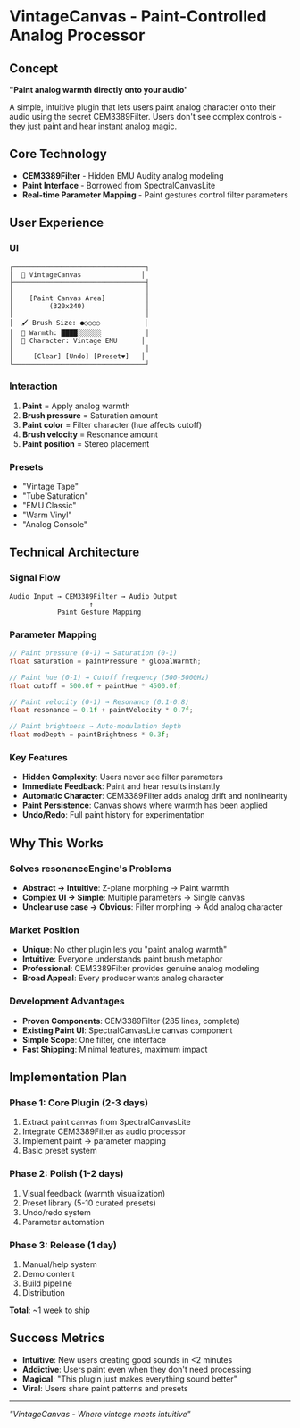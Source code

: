 # VintageCanvas - Paint-Controlled Analog Processor

## Concept
**"Paint analog warmth directly onto your audio"**

A simple, intuitive plugin that lets users paint analog character onto their audio using the secret CEM3389Filter. Users don't see complex controls - they just paint and hear instant analog magic.

## Core Technology
- **CEM3389Filter** - Hidden EMU Audity analog modeling  
- **Paint Interface** - Borrowed from SpectralCanvasLite
- **Real-time Parameter Mapping** - Paint gestures control filter parameters

## User Experience

### UI
```
┌─────────────────────────────────┐
│  🎨 VintageCanvas               │
├─────────────────────────────────┤
│                                 │
│    [Paint Canvas Area]          │
│         (320x240)               │
│                                 │
│  🖌️ Brush Size: ●○○○○           │
│  🎨 Warmth: ████░░░░░░           │
│  🔄 Character: Vintage EMU      │
│                                 │
│     [Clear] [Undo] [Preset▼]   │
└─────────────────────────────────┘
```

### Interaction
1. **Paint** = Apply analog warmth
2. **Brush pressure** = Saturation amount
3. **Paint color** = Filter character (hue affects cutoff)
4. **Brush velocity** = Resonance amount
5. **Paint position** = Stereo placement

### Presets
- "Vintage Tape"
- "Tube Saturation" 
- "EMU Classic"
- "Warm Vinyl"
- "Analog Console"

## Technical Architecture

### Signal Flow
```
Audio Input → CEM3389Filter → Audio Output
                    ↑
            Paint Gesture Mapping
```

### Parameter Mapping
```cpp
// Paint pressure (0-1) → Saturation (0-1)
float saturation = paintPressure * globalWarmth;

// Paint hue (0-1) → Cutoff frequency (500-5000Hz)  
float cutoff = 500.0f + paintHue * 4500.0f;

// Paint velocity (0-1) → Resonance (0.1-0.8)
float resonance = 0.1f + paintVelocity * 0.7f;

// Paint brightness → Auto-modulation depth
float modDepth = paintBrightness * 0.3f;
```

### Key Features
- **Hidden Complexity**: Users never see filter parameters
- **Immediate Feedback**: Paint and hear results instantly  
- **Automatic Character**: CEM3389Filter adds analog drift and nonlinearity
- **Paint Persistence**: Canvas shows where warmth has been applied
- **Undo/Redo**: Full paint history for experimentation

## Why This Works

### Solves resonanceEngine's Problems
- **Abstract → Intuitive**: Z-plane morphing → Paint warmth
- **Complex UI → Simple**: Multiple parameters → Single canvas
- **Unclear use case → Obvious**: Filter morphing → Add analog character

### Market Position  
- **Unique**: No other plugin lets you "paint analog warmth"
- **Intuitive**: Everyone understands paint brush metaphor
- **Professional**: CEM3389Filter provides genuine analog modeling
- **Broad Appeal**: Every producer wants analog character

### Development Advantages
- **Proven Components**: CEM3389Filter (285 lines, complete)
- **Existing Paint UI**: SpectralCanvasLite canvas component
- **Simple Scope**: One filter, one interface
- **Fast Shipping**: Minimal features, maximum impact

## Implementation Plan

### Phase 1: Core Plugin (2-3 days)
1. Extract paint canvas from SpectralCanvasLite
2. Integrate CEM3389Filter as audio processor
3. Implement paint → parameter mapping
4. Basic preset system

### Phase 2: Polish (1-2 days)  
1. Visual feedback (warmth visualization)
2. Preset library (5-10 curated presets)
3. Undo/redo system
4. Parameter automation

### Phase 3: Release (1 day)
1. Manual/help system
2. Demo content
3. Build pipeline
4. Distribution

**Total**: ~1 week to ship

## Success Metrics
- **Intuitive**: New users creating good sounds in <2 minutes
- **Addictive**: Users paint even when they don't need processing  
- **Magical**: "This plugin just makes everything sound better"
- **Viral**: Users share paint patterns and presets

---
*"VintageCanvas - Where vintage meets intuitive"*